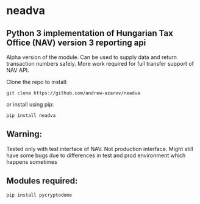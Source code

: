 # neadva
Python 3 implementation of Hungarian Tax Office (NAV) version 3 reporting api
-----------
Alpha version of the module. Can be used to supply data and return transaction numbers safely. More work required for full transfer support of NAV API.

Clone the repo to install:

`git clone https://github.com/andrew-azarov/neadva`

or install using pip:

`pip install neadva`

Warning:
-----------
Tested only with test interface of NAV. Not production interface. Might still have some bugs due to differences in test and prod environment which happens sometimes

Modules required:
-----------
`pip install pycryptodome`